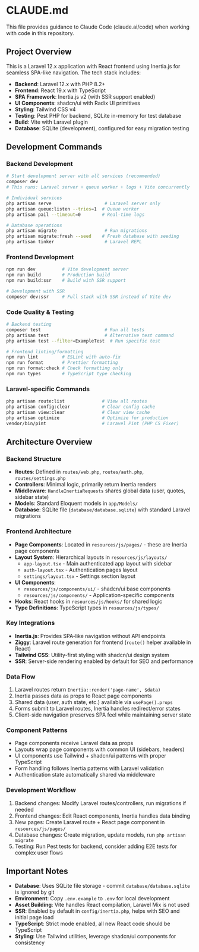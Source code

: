 # CLAUDE.md

This file provides guidance to Claude Code (claude.ai/code) when working with code in this repository.

## Project Overview

This is a Laravel 12.x application with React frontend using Inertia.js for seamless SPA-like navigation. The tech stack includes:

- **Backend**: Laravel 12.x with PHP 8.2+
- **Frontend**: React 19.x with TypeScript
- **SPA Framework**: Inertia.js v2 (with SSR support enabled)
- **UI Components**: shadcn/ui with Radix UI primitives
- **Styling**: Tailwind CSS v4
- **Testing**: Pest PHP for backend, SQLite in-memory for test database
- **Build**: Vite with Laravel plugin
- **Database**: SQLite (development), configured for easy migration testing

## Development Commands

### Backend Development
```bash
# Start development server with all services (recommended)
composer dev
# This runs: Laravel server + queue worker + logs + Vite concurrently

# Individual services
php artisan serve                    # Laravel server only
php artisan queue:listen --tries=1  # Queue worker
php artisan pail --timeout=0        # Real-time logs

# Database operations
php artisan migrate                  # Run migrations
php artisan migrate:fresh --seed    # Fresh database with seeding
php artisan tinker                   # Laravel REPL
```

### Frontend Development
```bash
npm run dev          # Vite development server
npm run build        # Production build
npm run build:ssr    # Build with SSR support

# Development with SSR
composer dev:ssr     # Full stack with SSR instead of Vite dev
```

### Code Quality & Testing
```bash
# Backend testing
composer test                        # Run all tests
php artisan test                     # Alternative test command
php artisan test --filter=ExampleTest  # Run specific test

# Frontend linting/formatting
npm run lint         # ESLint with auto-fix
npm run format       # Prettier formatting
npm run format:check # Check formatting only
npm run types        # TypeScript type checking
```

### Laravel-specific Commands
```bash
php artisan route:list              # View all routes
php artisan config:clear            # Clear config cache
php artisan view:clear              # Clear view cache
php artisan optimize                # Optimize for production
vendor/bin/pint                     # Laravel Pint (PHP CS Fixer)
```

## Architecture Overview

### Backend Structure
- **Routes**: Defined in `routes/web.php`, `routes/auth.php`, `routes/settings.php`
- **Controllers**: Minimal logic, primarily return Inertia renders
- **Middleware**: `HandleInertiaRequests` shares global data (user, quotes, sidebar state)
- **Models**: Standard Eloquent models in `app/Models/`
- **Database**: SQLite file (`database/database.sqlite`) with standard Laravel migrations

### Frontend Architecture
- **Page Components**: Located in `resources/js/pages/` - these are Inertia page components
- **Layout System**: Hierarchical layouts in `resources/js/layouts/`
  - `app-layout.tsx` - Main authenticated app layout with sidebar
  - `auth-layout.tsx` - Authentication pages layout
  - `settings/layout.tsx` - Settings section layout
- **UI Components**: 
  - `resources/js/components/ui/` - shadcn/ui base components
  - `resources/js/components/` - Application-specific components
- **Hooks**: React hooks in `resources/js/hooks/` for shared logic
- **Type Definitions**: TypeScript types in `resources/js/types/`

### Key Integrations
- **Inertia.js**: Provides SPA-like navigation without API endpoints
- **Ziggy**: Laravel route generation for frontend (`route()` helper available in React)
- **Tailwind CSS**: Utility-first styling with shadcn/ui design system
- **SSR**: Server-side rendering enabled by default for SEO and performance

### Data Flow
1. Laravel routes return `Inertia::render('page-name', $data)`
2. Inertia passes data as props to React page components
3. Shared data (user, auth state, etc.) available via `usePage().props`
4. Forms submit to Laravel routes, Inertia handles redirect/error states
5. Client-side navigation preserves SPA feel while maintaining server state

### Component Patterns
- Page components receive Laravel data as props
- Layouts wrap page components with common UI (sidebars, headers)
- UI components use Tailwind + shadcn/ui patterns with proper TypeScript
- Form handling follows Inertia patterns with Laravel validation
- Authentication state automatically shared via middleware

### Development Workflow
1. Backend changes: Modify Laravel routes/controllers, run migrations if needed
2. Frontend changes: Edit React components, Inertia handles data binding
3. New pages: Create Laravel route + React page component in `resources/js/pages/`
4. Database changes: Create migration, update models, run `php artisan migrate`
5. Testing: Run Pest tests for backend, consider adding E2E tests for complex user flows

## Important Notes

- **Database**: Uses SQLite file storage - commit `database/database.sqlite` is ignored by git
- **Environment**: Copy `.env.example` to `.env` for local development
- **Asset Building**: Vite handles React compilation, Laravel Mix is not used
- **SSR**: Enabled by default in `config/inertia.php`, helps with SEO and initial page load
- **TypeScript**: Strict mode enabled, all new React code should be TypeScript
- **Styling**: Use Tailwind utilities, leverage shadcn/ui components for consistency